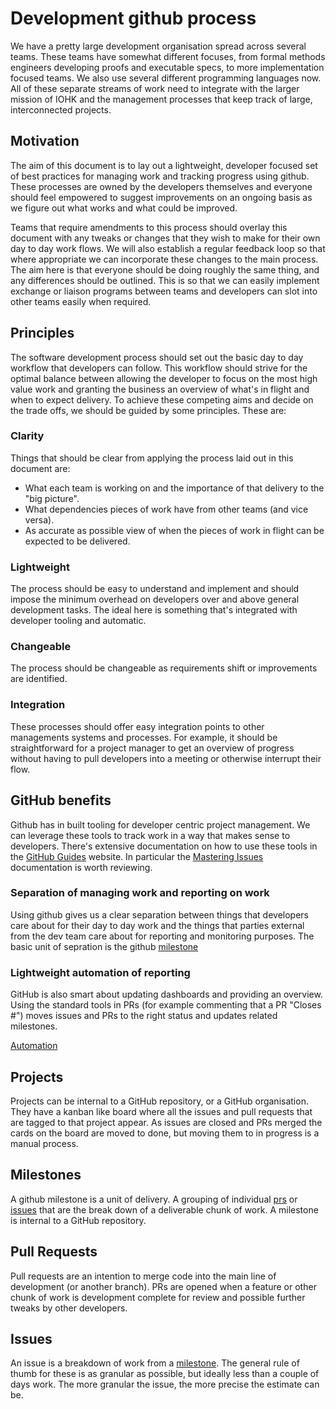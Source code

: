 # Development github process #


We have a pretty large development organisation spread across several teams.
These teams have somewhat different focuses, from formal methods engineers
developing proofs and executable specs, to more implementation focused teams. We
also use several different programming languages now. All of these separate
streams of work need to integrate with the larger mission of IOHK and the
management processes that keep track of large, interconnected projects.

## Motivation ##

The aim of this document is to lay out a lightweight, developer focused set of
best practices for managing work and tracking progress using github. These
processes are owned by the developers themselves and everyone should feel
empowered to suggest improvements on an ongoing basis as we figure out what
works and what could be improved.

Teams that require amendments to this process should overlay this document with
any tweaks or changes that they wish to make for their own day to day work
flows. We will also establish a regular feedback loop so that where appropriate
we can incorporate these changes to the main process. The aim here is that
everyone should be doing roughly the same thing, and any differences should be
outlined. This is so that we can easily implement exchange or liaison programs
between teams and developers can slot into other teams easily when required.

## Principles ##

The software development process should set out the basic day to day workflow
that developers can follow. This workflow should strive for the optimal balance
between allowing the developer to focus on the most high value work and granting
the business an overview of what's in flight and when to expect delivery. To
achieve these competing aims and decide on the trade offs, we should be guided
by some principles. These are:

### Clarity ###

Things that should be clear from applying the process laid out in this document
are:

 * What each team is working on and the importance of that delivery to the "big
   picture".
 * What dependencies pieces of work have from other teams (and vice versa).
 * As accurate as possible view of when the pieces of work in flight can be
   expected to be delivered.
   
   
### Lightweight ###

The process should be easy to understand and implement and should impose the
minimum overhead on developers over and above general development tasks. The
ideal here is something that's integrated with developer tooling and automatic.

### Changeable ###

The process should be changeable as requirements shift or improvements are
identified.

### Integration ###

These processes should offer easy integration points to other managements
systems and processes. For example, it should be straightforward for a project
manager to get an overview of progress without having to pull developers into a
meeting or otherwise interrupt their flow.


## GitHub benefits ##


Github has in built tooling for developer centric project management. We can
leverage these tools to track work in a way that makes sense to developers.
There's extensive documentation on how to use these tools in the [GitHub
Guides](https://guides.github.com/) website. In particular the [Mastering
Issues](https://guides.github.com/features/issues/) documentation is worth
reviewing.

### Separation of managing work and reporting on work ###

Using github gives us a clear separation between things that developers care
about for their day to day work and the things that parties external from the
dev team care about for reporting and monitoring purposes. The basic unit of
sepration is the github [milestone](#milestone)

### Lightweight automation of reporting ###

GitHub is also smart about updating dashboards and providing an overview. Using
the standard tools in PRs (for example commenting that a PR "Closes
#<issue-number>") moves issues and PRs to the right status and updates related milestones.

[Automation](https://help.github.com/articles/configuring-automation-for-project-boards/)

## <a id="project"></a>Projects ##

Projects can be internal to a GitHub repository, or a GitHub organisation. They
have a kanban like board where all the issues and pull requests that are tagged
to that project appear. As issues are closed and PRs merged the cards on the
board are moved to done, but moving them to in progress is a manual process.

## <a id="milestone"></a>Milestones ##

A github milestone is a unit of delivery. A grouping of individual [prs](#pr) or
[issues](#issue) that are the break down of a deliverable chunk of work. A
milestone is internal to a GitHub repository.

## <a id="pull request"></a>Pull Requests ##

Pull requests are an intention to merge code into the main line of development
(or another branch). PRs are opened when a feature or other chunk of work is
development complete for review and possible further tweaks by other developers.

## <a id="issue"></a>Issues ##

An issue is a breakdown of work from a [milestone](#milestone). The general rule
of thumb for these is as granular as possible, but ideally less than a couple of
days work. The more granular the issue, the more precise the estimate can be.
